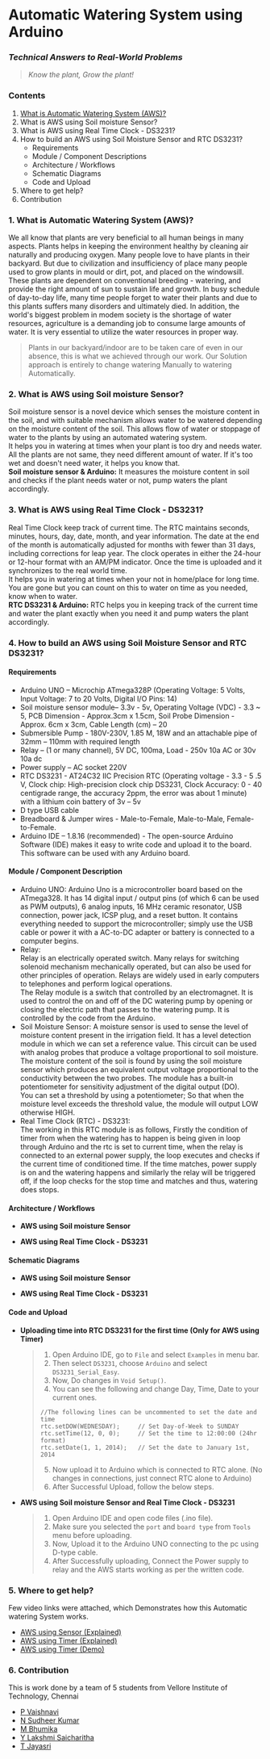 # **Automatic Watering System using Arduino**
### *Technical Answers to Real-World Problems*  
> *Know the plant, Grow the plant!*

### Contents
1. [What is Automatic Watering System (AWS)?](#what-is-automatic-watering-system-(aws)?)
2. What is AWS using Soil moisture Sensor?
3. What is AWS using Real Time Clock - DS3231?
4. How to build an AWS using Soil Moisture Sensor and RTC DS3231?
   - Requirements
   - Module / Component Descriptions
   - Architecture / Workflows
   - Schematic Diagrams
   - Code and Upload
5. Where to get help?
6. Contribution


### 1. What is Automatic Watering System (AWS)?
We all know that plants are very beneficial to all human beings in many aspects. Plants helps in keeping the environment healthy by cleaning air naturally and producing oxygen. Many people love to have plants in their backyard. But due to civilization and insufficiency of place many people used to grow plants in mould or dirt, pot, and placed on the windowsill. These plants are dependent on conventional breeding - watering, and provide the right amount of sun to sustain life and growth. In busy schedule of day-to-day life, many time people forget to water their plants and due to this plants suffers many disorders and ultimately died. In addition, the world's biggest problem in modem society is the shortage of water resources, agriculture is a demanding job to consume large amounts of water. It is very essential to utilize the water resources in proper way.  
> Plants in our backyard/indoor are to be taken care of even in our absence, this is what we achieved through our work. Our Solution approach is entirely to change watering Manually to watering Automatically.  

### 2. What is AWS using Soil moisture Sensor?  
Soil moisture sensor is a novel device which senses the moisture content in the soil, and with suitable mechanism allows water to be watered depending on the moisture content of the soil. This allows flow of water or stoppage of water to the plants by using an automated watering system.  
It helps you in watering at times when your plant is too dry and needs water. All the plants are not same, they need different amount of water. If it's too wet and doesn't need water, it helps you know that.  
**Soil moisture sensor & Arduino:** It measures the moisture content in soil and checks if the plant needs water or not, pump waters the plant accordingly.  

### 3. What is AWS using Real Time Clock - DS3231?  
Real Time Clock keep track of current time. The RTC maintains seconds, minutes, hours, day, date, month, and year information. The date at the end of the month is automatically adjusted for months with fewer than 31 days, including corrections for leap year. The clock operates in either the 24-hour or 12-hour format with an AM/PM indicator. Once the time is uploaded and it synchronizes to the real world time.  
It helps you in watering at times when your not in home/place for long time. You are gone but you can count on this to water on time as you needed, know when to water.  
**RTC DS3231 & Arduino:** RTC helps you in keeping track of the current time and water the plant exactly when you need it and pump waters the plant accordingly.  

### 4. How to build an AWS using Soil Moisture Sensor and RTC DS3231?  

#### Requirements
* Arduino UNO –  Microchip ATmega328P (Operating Voltage: 5 Volts, Input Voltage: 7 to 20 Volts, Digital I/O Pins: 14)
* Soil moisture sensor module– 3.3v - 5v, Operating Voltage (VDC) - 3.3 ~ 5, PCB Dimension - Approx.3cm x 1.5cm, Soil Probe Dimension - Approx. 6cm x 3cm, Cable Length (cm) – 20
* Submersible Pump - 180V-230V, 1.85 M, 18W and an attachable pipe of 32mm – 110mm with required length
* Relay – (1 or many channel), 5V DC, 100ma, Load - 250v 10a AC or 30v 10a dc
* Power supply – AC socket 220V
* RTC DS3231 - AT24C32 IIC Precision RTC (Operating voltage - 3.3 - 5 .5 V, Clock chip: High-precision clock chip DS3231, Clock Accuracy: 0 - 40 centigrade range, the accuracy 2ppm, the error was about 1 minute) with a lithium coin battery of 3v – 5v
* D type USB cable
* Breadboard & Jumper wires - Male-to-Female, Male-to-Male, Female-to-Female.
* Arduino IDE – 1.8.16 (recommended) - The open-source Arduino Software (IDE) makes it easy to write code and upload it to the board. This software can be used with any Arduino board.

#### Module / Component Description
* Arduino UNO:
  Arduino Uno is a microcontroller board based on the ATmega328. It has 14 digital input / output pins (of which 6 can be used as PWM outputs), 6 analog inputs, 16 MHz ceramic resonator, USB connection, power jack, ICSP plug, and a reset button. It contains everything needed to support the microcontroller; simply use the USB cable or power it with a AC-to-DC adapter or battery is connected to a computer begins.
* Relay:  
  Relay is an electrically operated switch. Many relays for switching solenoid mechanism mechanically operated, but can also be used for other principles of operation. Relays are widely used in early computers to telephones and perform logical operations.  
  The Relay module is a switch that controlled by an electromagnet. It is used to control the on and off of the DC watering pump by opening or closing the electric path that passes to the watering pump. It is controlled by the code from the Arduino.
* Soil Moisture Sensor:
  A moisture sensor is used to sense the level of moisture content present in the irrigation field. It has a level detection module in which we can set a reference value. This circuit can be used with analog probes that produce a voltage proportional to soil moisture. The moisture content of the soil is found by using the soil moisture sensor which produces an equivalent output voltage proportional to the conductivity between the two probes. The module has a built-in potentiometer for sensitivity adjustment of the digital output (DO).  
  You can set a threshold by using a potentiometer; So that when the moisture level exceeds the threshold value, the module will output LOW otherwise HIGH.  
* Real Time Clock (RTC) - DS3231:  
  The working in this RTC module is as follows, Firstly the condition of timer from when the watering has to happen is being given in loop through Arduino and the rtc is set to current time, when the relay is connected to an external power supply, the loop executes and checks if the current time of conditioned time. If the time matches, power supply is on and the watering happens and similarly the relay will be triggered off, if the loop checks for the stop time and matches and thus, watering does stops.  

#### Architecture / Workflows  
* **AWS using Soil moisture Sensor**

* **AWS using Real Time Clock - DS3231**
 
#### Schematic Diagrams
* **AWS using Soil moisture Sensor**

* **AWS using Real Time Clock - DS3231**

#### Code and Upload
* **Uploading time into RTC DS3231 for the first time (Only for AWS using Timer)**  

  > 1. Open Arduino IDE, go to `File` and select `Examples` in menu bar.
  > 2. Then select `DS3231`, choose `Arduino` and select `DS3231_Serial_Easy`.
  > 3. Now, Do changes in `Void Setup()`.
  > 4. You can see the following and change Day, Time, Date to your current ones.
  >  ```
  >  //The following lines can be uncommented to set the date and time
  >  rtc.setDOW(WEDNESDAY);     // Set Day-of-Week to SUNDAY
  >  rtc.setTime(12, 0, 0);     // Set the time to 12:00:00 (24hr format)
  >  rtc.setDate(1, 1, 2014);   // Set the date to January 1st, 2014
  >  ```
  >  5. Now upload it to Arduino which is connected to RTC alone. (No changes in connections, just connect RTC alone to Arduino)
  >  6. After Successful Upload, follow the below steps.

* **AWS using Soil moisture Sensor and Real Time Clock - DS3231**  

  > 1. Open Arduino IDE and open code files (.ino file).
  > 2. Make sure you selected the `port` and `board type` from `Tools` menu before uploading.
  > 3. Now, Upload it to the Arduino UNO connecting to the pc using D-type cable.
  > 4. After Successfully uploading, Connect the Power supply to relay and the AWS starts working as per the written code.

### 5. Where to get help?  
Few video links were attached, which Demonstrates how this Automatic watering System works. 
  - [AWS using Sensor (Explained)](https://drive.google.com/file/d/10fOE0BtBTWe_BWOAbMEBUET6oRx-6mro/view?usp=sharing)
  - [AWS using Timer (Explained)](https://drive.google.com/file/d/1Tco9xD43NAFRuQMOlxpQKpyb7fU_gnpl/view?usp=sharing)
  - [AWS using Timer (Demo)](https://drive.google.com/file/d/17K4f0TS3x0JXuY7_YOmEyvH30YnfYwYq/view?usp=sharing)

### 6. Contribution
This is work done by a team of 5 students from Vellore Institute of Technology, Chennai
  - [P Vaishnavi](https://github.com/Vaishnavi-Pothugunta)
  - [N Sudheer Kumar](https://github.com/NelakurthiSudheer)
  - [M Bhumika](https://github.com/Bhumika-Manchikanti)
  - [Y Lakshmi Saicharitha](https://github.com/LakshmiSaicharitha-Yallarubailu)
  - [T Jayasri]()










